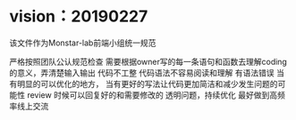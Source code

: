 vision：20190227
===========================
该文件作为Monstar-lab前端小组统一规范

严格按照团队公认规范检查
需要根据owner写的每一条语句和函数去理解coding的意义，弄清楚输入输出
代码不工整
代码语法不容易阅读和理解
有语法错误
当有明显的可以优化的地方，
当有更好的写法让代码更加简洁和减少发生问题的可能性
review 时候可以回复好的和需要修改的
透明问题，持续优化
最好做到高频率线上交流
